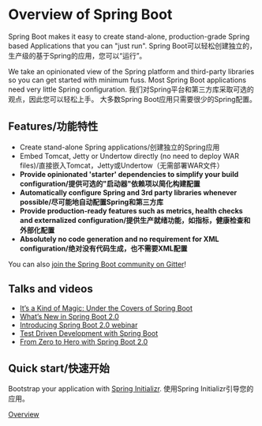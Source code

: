 

Overview of Spring Boot
=======================
Spring Boot makes it easy to create stand-alone, production-grade Spring based Applications that you can "just run".
Spring Boot可以轻松创建独立的，生产级的基于Spring的应用，您可以“运行”。

We take an opinionated view of the Spring platform and third-party libraries so you can get started with minimum fuss.
Most Spring Boot applications need very little Spring configuration.
我们对Spring平台和第三方库采取可选的观点，因此您可以轻松上手。
大多数Spring Boot应用只需要很少的Spring配置。


## Features/功能特性

* Create stand-alone Spring applications/创建独立的Spring应用
* Embed Tomcat, Jetty or Undertow directly (no need to deploy WAR files)/直接嵌入Tomcat，Jetty或Undertow（无需部署WAR文件）
* **Provide opinionated 'starter' dependencies to simplify your build configuration/提供可选的"启动器"依赖项以简化构建配置**
* **Automatically configure Spring and 3rd party libraries whenever possible/尽可能地自动配置Spring和第三方库**
* **Provide production-ready features such as metrics, health checks and externalized configuration/提供生产就绪功能，如指标，健康检查和外部化配置**
* **Absolutely no code generation and no requirement for XML configuration/绝对没有代码生成，也不需要XML配置**

You can also [join the Spring Boot community on Gitter](https://gitter.im/spring-projects/spring-boot)!


## Talks and videos

* [It’s a Kind of Magic: Under the Covers of Spring Boot](https://content.pivotal.io/springone-platform-2017/its-a-kind-of-magic-under-the-covers-of-spring-boot-brian-clozel-st%C3%A9phane-nicoll)
* [What’s New in Spring Boot 2.0](https://content.pivotal.io/springone-platform-2017/whats-new-in-spring-boot-2-0-phillip-webb-madhura-bhave)
* [Introducing Spring Boot 2.0 webinar](https://content.pivotal.io/webinars/mar-13-introducing-spring-boot-2-0-webinar)
* [Test Driven Development with Spring Boot](https://content.pivotal.io/springone-platform-2017/test-driven-development-with-spring-boot-sannidhi-jalukar-madhura-bhave)
* [From Zero to Hero with Spring Boot 2.0](https://content.pivotal.io/springone-platform-2017/from-zero-to-hero-with-spring-boot-brian-clozel)


## Quick start/快速开始
Bootstrap your application with [Spring Initializr](https://start.spring.io/).
使用Spring Initializr引导您的应用。


[Overview](https://spring.io/projects/spring-boot#overview)

